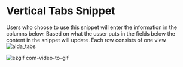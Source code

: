 # Vertical Tabs Snippet
Users who choose to use this snippet will enter the information in the columns below. Based on what the usser puts in the fields below the content in the snippet will update. Each row consists of one view
![alda_tabs](https://user-images.githubusercontent.com/42691143/94511156-8a571200-01e6-11eb-8de2-07f285a4975f.png)


![ezgif com-video-to-gif](https://user-images.githubusercontent.com/42691143/94511050-43691c80-01e6-11eb-80ed-797888457ea6.gif)

